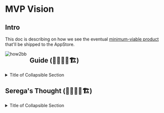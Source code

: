 # MVP Vision

## Intro

This doc is describing on how we see the eventual [minimum-viable product](https://en.wikipedia.org/wiki/Minimum_viable_product) that'll be shipped to the AppStore.

<img src="https://upload.wikimedia.org/wikipedia/commons/0/04/From_minimum_viable_product_to_more_complex_product.png" alt="how2bb" style="float: left; margin-right: 10px;" />

## Guide (🚧🕵🏻‍♂️🏗️)

<details>
  <summary>Title of Collapsible Section</summary>

  # Structuring the MVP Vision for an Indie Team

  As indie developers, you have the advantage of being nimble and innovative. Here’s a structured approach to crafting your MVP vision, ensuring you build the **right product** for the **right audience** with limited resources.

  ---

  ## 1. Identify Core Purpose and Value
  - **Focus on the Problem**: Determine the core problem your app is solving. Your MVP should address this main issue, ensuring it is the most polished aspect of the app.
  - **Define Your Unique Value Proposition**: What makes your app stand out? This unique element is crucial for competing with larger companies, giving users a compelling reason to choose your app.

  ## 2. Understand Your Target Audience
  - **Who Are You Building For?**: Specify your audience—casual users, power users, or beginners. This ensures your MVP focuses on features valuable to them.
  - **Engage Early**: Test ideas with potential users through mockups, beta tests, or prototypes before fully developing the app.

     **Questions to Ask:**
     - What platforms do our users prefer (iOS only, or future cross-platform)?
     - What are their pain points? How does our app fit into their routine?

  ## 3. List Critical Features (Must-Have vs Nice-to-Have)
  - **Focus on Essentials**: Categorize features into **must-have** (essential for functionality) and **nice-to-have** (additional but not crucial). Avoid feature creep.

     **Example Breakdown**:
     - **Must-Have**: Core functionality that drives the app’s purpose (e.g., for a note-taking app, basic note creation, editing, and saving).
     - **Nice-to-Have**: Additional features like themes or advanced analytics can be added later.

  ## 4. Set Measurable Goals and Metrics
  - **User Acquisition**: Set realistic goals for user acquisition, such as expected downloads, initial feedback, or engagement metrics like daily active users.
  - **User Retention**: Focus on retaining users. Measure engagement to understand why users may not return after their first use.
  - **Technical Performance**: Track metrics around app stability (e.g., crash rates) and performance (e.g., load time).

     **Key Metrics for MVP Success:**
     - How many users complete the core task?
     - How many users return after their first use?
     - What is the app’s crash rate?

  ## 5. Study the Competition and Market
  - **Know Your Competitors**: Research similar apps and user feedback. Identify gaps and address them in your MVP.
  - **App Store Categories and Trends**: Understand your app’s category, competition, and market trends. Ensure your app fits into a growing or under-served space.

  ## 6. Prototype and Iterate Quickly
  - **Low-Fidelity Prototypes**: Start with sketches, wireframes, or low-fidelity prototypes to test basic user flows and gather feedback.
  - **Fast Feedback Loop**: Launch internal betas to refine your MVP based on real user feedback before broader release.

     **Key Question:** How fast can we get from idea to prototype without sacrificing quality?

  ## 7. Avoid Common Pitfalls
  - **Overloading the MVP**: Resist adding too many features initially. The MVP should be minimal, functional, and clear in purpose.
  - **Ignoring User Feedback**: Base the MVP’s evolution on real user feedback, not just internal ideas.
  - **Forgetting the Long-Term Vision**: Keep the long-term vision in mind, but focus on what’s necessary for the first step.

  ## 8. Define Your Launch Strategy
  - **Soft Launch**: Target a smaller region or group first to gather feedback and fix issues before a full release.
  - **App Store Optimization (ASO)**: Optimize your app’s title, description, keywords, and screenshots for better visibility in the App Store.
  - **Marketing and Community**: Promote your MVP using social media, developer forums, or niche communities. Build a small, passionate group of early adopters.

  ---

  ## Checklist for Structuring the MVP Vision

  - **What problem does the MVP solve?**
  - **Who is the target audience, and what are their needs?**
  - **What are the essential features we need for launch?**
  - **What success metrics (downloads, retention, engagement) do we track?**
  - **What is the competition doing, and how do we stand out?**
  - **How do we gather early feedback and iterate fast?**
  - **How do we prepare for a soft launch with ASO and community engagement?**

  ---

  ## Final Thought

  For a small indie team, staying **focused** and **nimble** is crucial. Keep the MVP vision tight and aligned with your core values. Be ready to adjust based on user feedback, but always remember the problem you set out to solve. With a clear structure and well-defined goals, you can make a market impact with your MVP, setting the stage for long-term success.

</details>

## Serega's Thought (🚧🕵🏻‍♂️🏗️)

<details>
  <summary>Title of Collapsible Section</summary>

  Сперва предлагаю реализовать только один режим и не давать выбора настроек, сперва отточим в целом генерацию и генерацию на лету.
Сейчас вижу целесообразным следующий сценарий пользователя:

Ищу где потренировать устный счёт
Вижу минималистичную иконку и ёмкое манящее название
Открываю и вижу скрины из бесконечного дзен режима, графики статистики.
Устанавливаю
Онбоардинг 1 когда только захожу: нажмите кнопку Zen и решайте после короткой рекламы. Чтобы отключить рекламу - купите подписку. Кнопка Subscribe.
Я жму, смотрю рекламу, затем начинают появляться примеры по центру экрана, я ввожу ответ и заново в цикле
Я устал, жму сверху справа кнопку Wake
Мне высвечивается последняя статистика дэшбордом 3 карточки: время сеанса, количество примеров, количество ошибок.
Онбоардинг 2: чтобы посмотреть детальную статистику : дэшборд сеанса, также графики в динамике по сеансам / по датам: время сеанса, количество примеров, количество ошибок, %правильных ответов за сеанс, приведённый показатель правильных ответов в минуту.
Первый раз показать (экран 1) моковый платный дэшбоард сеанса и (экран 2) моковые данные в графике. (Экран 3) Предложение Subscribe.
Каждый раз при запуске дзен - реклама и внизу кнопка subscribe to turn off ads
Каждый раз при окончании дзена: бесплатная статистика сеанса бесплатный дэшборд и внизу кнопка subscribe to get insights  

</details>
